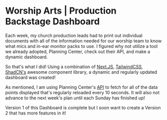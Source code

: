 <h1>Worship Arts | Production Backstage Dashboard</h1>
<p>Each week, my church production leads had to print out individual documents with all of the information needed for our worship team to know what mics and in-ear monitor packs to use. I figured why not utilize a tool we already adopted, Planning Center, check out their API, and make a dynamic dashboard.

So that's what I did! Using a combination of <a href="https://nextjs.org/">Next.JS</a>, <a href="https://tailwindcss.com/">TailwindCSS</a>, <a href="https://ui.shadcn.com/">ShadCN's</a> awesome component library, a dynamic and regularly updated dashboard was created! 

As mentioned, I am using Planning Center's <a href="https://www.planningcenter.com/developers">API</a> to fetch for all of the data points displayed that's regularly reloaded every 10 seconds. It will also not advance to the next week's plan until each Sunday has finished up! 

Version 1 of this Dashboard is complete but I soon want to create a Version 2 that has more features in it!</p>
